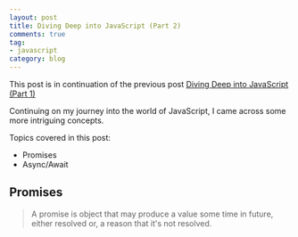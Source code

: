 ```yaml
---
layout: post
title: Diving Deep into JavaScript (Part 2)
comments: true
tag:
- javascript
category: blog
---
```


This post is in continuation of the previous post [Diving Deep into JavaScript (Part 1)](/javascript/2018/01/29/diving-deep-into-javascript/)

Continuing on my journey into the world of JavaScript, I came across some more intriguing concepts.

Topics covered in this post:

- Promises
- Async/Await


## Promises

> A promise is object that may produce a value some time in future, either resolved or, a reason that it's not resolved.
